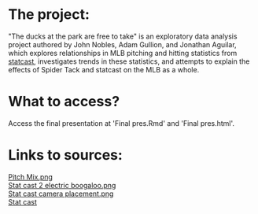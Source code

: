 # The project:
"The ducks at the park are free to take" is an exploratory data analysis project authored by John Nobles, Adam Gullion, and Jonathan Aguilar, which explores relationships in MLB pitching and hitting statistics from [statcast](https://baseballsavant.mlb.com/), investigates trends in these statistics, and attempts to explain the effects of Spider Tack and statcast on the MLB as a whole.

# What to access?
Access the final presentation at 'Final pres.Rmd' and 'Final pres.html'.

# Links to sources:
[Pitch Mix.png](https://blogs.fangraphs.com/a-league-wide-update-on-pitch-mix/) <br>
[Stat cast 2 electric boogaloo.png](https://technology.mlblogs.com/introducing-statcast-2020-hawk-eye-and-google-cloud-a5f5c20321b8) <br>
[Stat cast camera placement.png](https://technology.mlblogs.com/introducing-statcast-2020-hawk-eye-and-google-cloud-a5f5c20321b8) <br>
[Stat cast](https://baseballsavant.mlb.com/statcast_search)
